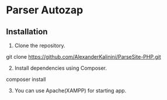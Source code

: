 # Parser Autozap

## Installation

1. Clone the repository.

git clone https://github.com/AlexanderKalinini/ParseSite-PHP.git


2. Install dependencies using Composer.

composer install

3. You can use Apache(XAMPP) for starting app.
